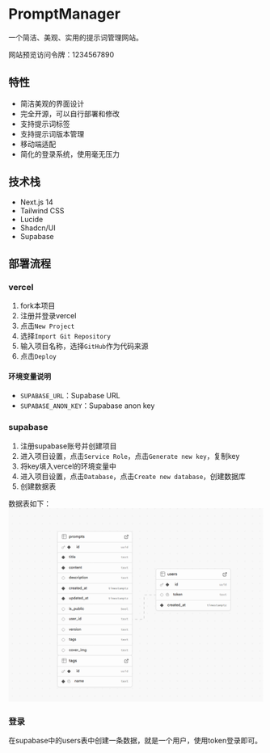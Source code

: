 # PromptManager

一个简洁、美观、实用的提示词管理网站。

网站预览访问令牌：1234567890

## 特性

- 简洁美观的界面设计
- 完全开源，可以自行部署和修改
- 支持提示词标签
- 支持提示词版本管理
- 移动端适配
- 简化的登录系统，使用毫无压力

## 技术栈

- Next.js 14
- Tailwind CSS
- Lucide
- Shadcn/UI
- Supabase

## 部署流程

### vercel

1. fork本项目
2. 注册并登录vercel
3. 点击`New Project`
4. 选择`Import Git Repository`
5. 输入项目名称，选择`GitHub`作为代码来源
6. 点击`Deploy`

#### 环境变量说明

- `SUPABASE_URL`：Supabase URL
- `SUPABASE_ANON_KEY`：Supabase anon key

### supabase

1. 注册supabase账号并创建项目
2. 进入项目设置，点击`Service Role`，点击`Generate new key`，复制key
3. 将key填入vercel的环境变量中
4. 进入项目设置，点击`Database`，点击`Create new database`，创建数据库
5. 创建数据表

数据表如下：
![alt text](Clip_2024-12-05_11-02-08.png)



### 登录
在supabase中的users表中创建一条数据，就是一个用户，使用token登录即可。
